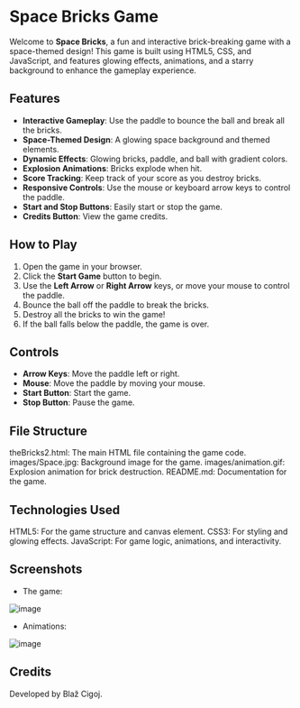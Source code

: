 # Space Bricks Game

Welcome to **Space Bricks**, a fun and interactive brick-breaking game with a space-themed design! This game is built using HTML5, CSS, and JavaScript, and features glowing effects, animations, and a starry background to enhance the gameplay experience.

## Features

- **Interactive Gameplay**: Use the paddle to bounce the ball and break all the bricks.
- **Space-Themed Design**: A glowing space background and themed elements.
- **Dynamic Effects**: Glowing bricks, paddle, and ball with gradient colors.
- **Explosion Animations**: Bricks explode when hit.
- **Score Tracking**: Keep track of your score as you destroy bricks.
- **Responsive Controls**: Use the mouse or keyboard arrow keys to control the paddle.
- **Start and Stop Buttons**: Easily start or stop the game.
- **Credits Button**: View the game credits.

## How to Play

1. Open the game in your browser.
2. Click the **Start Game** button to begin.
3. Use the **Left Arrow** or **Right Arrow** keys, or move your mouse to control the paddle.
4. Bounce the ball off the paddle to break the bricks.
5. Destroy all the bricks to win the game!
6. If the ball falls below the paddle, the game is over.

## Controls

- **Arrow Keys**: Move the paddle left or right.
- **Mouse**: Move the paddle by moving your mouse.
- **Start Button**: Start the game.
- **Stop Button**: Pause the game.

## File Structure
theBricks2.html: The main HTML file containing the game code.
images/Space.jpg: Background image for the game.
images/animation.gif: Explosion animation for brick destruction.
README.md: Documentation for the game.

## Technologies Used
HTML5: For the game structure and canvas element.
CSS3: For styling and glowing effects.
JavaScript: For game logic, animations, and interactivity.

## Screenshots

- The game:


![image](https://github.com/user-attachments/assets/13960bef-c058-4436-becd-8c967b9023f0)

- Animations:


![image](https://github.com/user-attachments/assets/084aa8e7-96d0-4cb7-ae92-832b92b53ae3)


## Credits
Developed by Blaž Cigoj.

